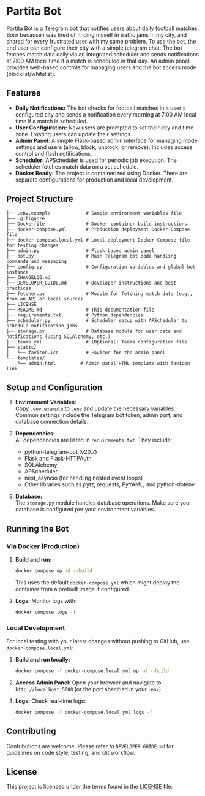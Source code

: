 # Partita Bot

Partita Bot is a Telegram bot that notifies users about daily football matches. Born because i was tired of finding myself in traffic jams in my city, and shared for every frustrated user with my same problem.
To use the bot, the end user can configure their city with a simple telegram chat. The bot fetches match data daily via an integrated scheduler and sends notifications at 7:00 AM local time if a match is scheduled in that day. An admin panel provides web-based controls for managing users and the bot access mode (blocklist/whitelist).

## Features

- **Daily Notifications:** The bot checks for football matches in a user's configured city and sends a notification every morning at 7:00 AM local time if a match is scheduled.
- **User Configuration:** New users are prompted to set their city and time zone. Existing users can update their settings.
- **Admin Panel:** A simple Flask-based admin interface for managing mode settings and users (allow, block, unblock, or remove). Includes access control and flash notifications.
- **Scheduler:** APScheduler is used for periodic job execution. The scheduler fetches match data on a set schedule.
- **Docker Ready:** The project is containerized using Docker. There are separate configurations for production and local development.

## Project Structure

```
├── .env.example             # Sample environment variables file
├── .gitignore
├── Dockerfile               # Docker container build instructions
├── docker-compose.yml       # Production deployment Docker Compose file
├── docker-compose.local.yml # Local deployment Docker Compose file for testing changes
├── admin.py                 # Flask-based admin panel
├── bot.py                   # Main Telegram bot code handling commands and messaging
├── config.py                # Configuration variables and global bot instance
├── CHANGELOG.md
├── DEVELOPER_GUIDE.md       # Developer instructions and best practices
├── fetcher.py               # Module for fetching match data (e.g., from an API or local source)
├── LICENSE
├── README.md                # This documentation file
├── requirements.txt         # Python dependencies
├── scheduler.py             # Scheduler setup with APScheduler to schedule notification jobs
├── storage.py               # Database module for user data and notifications (using SQLAlchemy, etc.)
├── teams.yml                # (Optional) Teams configuration file
├── static/                  
│   └── favicon.ico          # Favicon for the admin panel
└── templates/
    └── admin.html         # Admin panel HTML template with favicon link
```

## Setup and Configuration

1. **Environment Variables:**  
   Copy `.env.example` to `.env` and update the necessary variables. Common settings include the Telegram bot token, admin port, and database connection details.

2. **Dependencies:**  
   All dependencies are listed in `requirements.txt`. They include:
   - python-telegram-bot (v20.7)
   - Flask and Flask-HTTPAuth
   - SQLAlchemy
   - APScheduler
   - nest_asyncio (for handling nested event loops)
   - Other libraries such as pytz, requests, PyYAML, and python-dotenv

3. **Database:**  
   The `storage.py` module handles database operations. Make sure your database is configured per your environment variables.

## Running the Bot

### Via Docker (Production)

1. **Build and run:**
   ```bash
   docker compose up -d --build
   ```
   This uses the default `docker-compose.yml` which might deploy the container from a prebuilt image if configured.

2. **Logs:**
   Monitor logs with:
   ```bash
   docker compose logs -f
   ```

### Local Development

For local testing with your latest changes without pushing to GitHub, use `docker-compose.local.yml`:

1. **Build and run locally:**
   ```bash
   docker compose -f docker-compose.local.yml up -d --build
   ```

2. **Access Admin Panel:**
   Open your browser and navigate to `http://localhost:5000` (or the port specified in your `.env`).

3. **Logs:**
   Check real-time logs:
   ```bash
   docker compose -f docker-compose.local.yml logs -f
   ```

## Contributing

Contributions are welcome. Please refer to `DEVELOPER_GUIDE.md` for guidelines on code style, testing, and Git workflow.

## License

This project is licensed under the terms found in the [LICENSE](LICENSE) file.